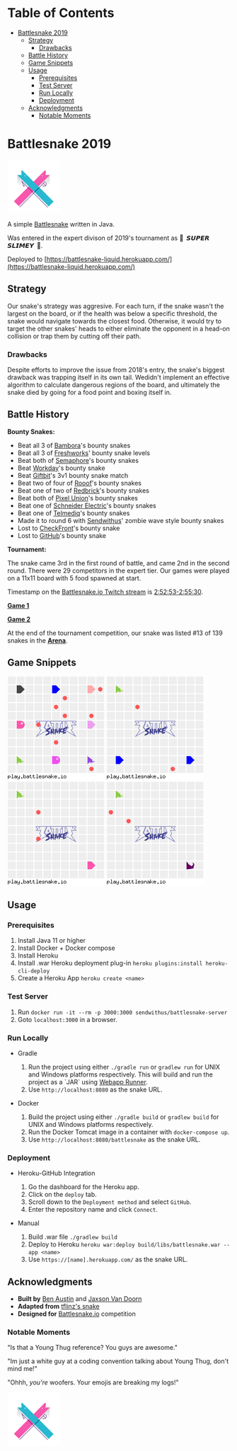 
# Table of Contents

-   [Battlesnake 2019](#org6e239c2)
    -   [Strategy](#org2576642)
        -   [Drawbacks](#orga764f64)
    -   [Battle History](#orgcffd0c1)
    -   [Game Snippets](#org6ecf3c0)
    -   [Usage](#org3b87e52)
        -   [Prerequisites](#orgc9941fc)
        -   [Test Server](#org5469145)
        -   [Run Locally](#orge4eb721)
        -   [Deployment](#orgbfca526)
    -   [Acknowledgments](#orge25cb18)
        -   [Notable Moments](#org68ca739)



<a id="org6e239c2"></a>

# Battlesnake 2019

<img height="120" width="120" src="screenshots/advanced.png" />

A simple [Battlesnake](https://www.battlesnake.io) written in Java.

Was entered in the expert divison of 2019's tournament as ****🐍 ‏‏‎ 𝙎𝙐𝙋𝙀𝙍 𝙎𝙇𝙄𝙈𝙀𝙔 ‏‏‎ 🐍****.

Deployed to [https://battlesnake-liquid.herokuapp.com/](https://battlesnake-liquid.herokuapp.com/)


<a id="orga9a3952"></a>

## Strategy

Our snake's strategy was aggresive. For each turn, if the snake wasn't
the largest on the board, or if the health was below a specific
threshold, the snake would navigate towards the closest food. Otherwise,
it would try to target the other snakes' heads to either eliminate the
opponent in a head-on collision or trap them by cutting off their path.


<a id="org5b2473e"></a>

### Drawbacks

Despite efforts to improve the issue from 2018's entry, the snake's biggest
drawback was trapping itself in its own tail. Wedidn't implement an effective
algorithm to calculate dangerous regions of the board, and ultimately the
snake died by going for a food point and boxing itself in.


<a id="orgec2a97c"></a>

## Battle History

**Bounty Snakes:**

-   Beat all 3 of [Bambora](https://www.bambora.com/en/ca/)'s bounty snakes
-   Beat all 3 of [Freshworks](https://freshworks.io/)' bounty snake levels
-   Beat both of [Semaphore](https://semaphoresolutions.com/)'s bounty snakes
-   Beat [Workday](https://www.workday.com/)'s bounty snake
-   Beat [Giftbit](https://www.giftbit.com/)'s 3v1 bounty snake match
-   Beat two of four of [Rooof](https://www.rooof.com/)'s bounty snakes
-   Beat one of two of [Redbrick](https://rdbrck.com/)'s bounty snakes
-   Beat both of [Pixel Union](https://www.pixelunion.net/)'s bounty snakes
-   Beat one of [Schneider Electric](https://www.schneider-electric.ca/en/)'s bounty snakes
-   Beat one of [Telmediq](https://www.telmediq.com/)'s bounty snakes
-   Made it to round 6 with [Sendwithus](https://www.sendwithus.com/)' zombie wave style bounty snakes
-   Lost to [CheckFront](https://www.checkfront.com/)'s bounty snake
-   Lost to [GitHub](https://github.com)'s bounty snake

**Tournament:**

The snake came 3rd in the first round of battle, and came 2nd in the second round. There were 29
competitors in the expert tier.  Our games were played on a 11x11 board with 5 food spawned at start.

Timestamp on the [Battlesnake.io Twitch stream](https://www.twitch.tv/videos/389395340) is [2:52:53-2:55:30](https://www.twitch.tv/videos/389395340?t=02h52m53s).

**[Game 1](https://clips.twitch.tv/SoftDepressedWebDAESuppy)**

**[Game 2](https://clips.twitch.tv/CoyRelentlessFiddleheadsSoBayed)**

At the end of the tournament competition, our snake
was listed #13 of 139 snakes in the **[Arena](https://play.battlesnake.io/leaderboard/)**.


<a id="org87308d6"></a>

## Game Snippets

![img](./screenshots/snake-win-1.gif) ![img](./screenshots/snake-win-2.gif)
![img](./screenshots/snake-win-7.gif) ![img](./screenshots/snake-win-6.gif)


<a id="org2f31b34"></a>

## Usage


<a id="org1f75feb"></a>

### Prerequisites

1.  Install Java 11 or higher
2.  Install Docker + Docker compose
3.  Install Heroku
4.  Install .war Heroku deployment plug-in `heroku plugins:install heroku-cli-deploy`
5.  Create a Heroku App `heroku create <name>`


<a id="orge4406c4"></a>

### Test Server

1.  Run `docker run -it --rm -p 3000:3000 sendwithus/battlesnake-server`
2.  Goto `localhost:3000` in a browser.


<a id="orge2f358c"></a>

### Run Locally

-   Gradle

    1.  Run the project using either `./gradle run` or `gradlew run` for UNIX and Windows platforms respectively.  This will build and run the project as a \`JAR\` using [Webapp Runner](https://github.com/jsimone/webapp-runner).
    2.  Use `http://localhost:8080` as the snake URL.

-   Docker

    1.  Build the project using either `./gradle build` or `gradlew build` for UNIX and Windows platforms respectively.
    2.  Run the Docker Tomcat image in a container with `docker-compose up`.
    3.  Use `http://localhost:8080/battlesnake` as the snake URL.


<a id="org881bf5a"></a>

### Deployment

-   Heroku-GitHub Integration

    1.  Go the dashboard for the Heroku app.
    2.  Click on the `deploy` tab.
    3.  Scroll down to the `Deployment method` and select `GitHub`.
    4.  Enter the repository name and click `Connect`.

-   Manual

    1.  Build .war file `./gradlew build`
    2.  Deploy to Heroku `heroku war:deploy build/libs/battlesnake.war --app <name>`
    3.  Use `https://[name].herokuapp.com/` as the snake URL.


<a id="org5183a21"></a>

## Acknowledgments

-   **Built by** [Ben Austin](https://github.com/austinben) and [Jaxson Van Doorn](https://github.com/woofers)
-   **Adapted from** [tflinz's snake](https://github.com/tflinz/BasicBattleSnake2018)
-   **Designed for** [Battlesnake.io](https://github.com/battlesnakeio) competition


<a id="org7b62bf2"></a>

### Notable Moments

"Is that a Young Thug reference? You guys are awesome."

"Im just a white guy at a coding convention talking about
Young Thug, don't mind me!"

"Ohhh, *you're* woofers. Your emojis are breaking my logs!"

<img align="left" height="120" width="120" src="screenshots/advanced.png" />
